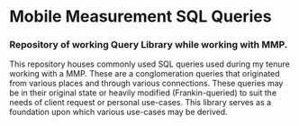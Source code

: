 # Mobile Measurement SQL Queries
### Repository of working Query Library while working with MMP.

This repository houses commonly used SQL queries used during my tenure working with a MMP.
These are a conglomeration queries that originated from various places and through various connections. 
These queries may be in their original state or heavily modified (Frankin-queried) to suit the needs of client request or personal use-cases.
This library serves as a foundation upon which various use-cases may be derived.
